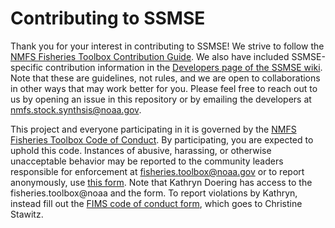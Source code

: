 # Contributing to SSMSE

Thank you for your interest in contributing to SSMSE! We strive to follow the [NMFS Fisheries Toolbox Contribution Guide](https://github.com/nmfs-fish-tools/Resources/blob/master/CONTRIBUTING.md). We also have included SSMSE-specific contribution information in the [Developers page of the SSMSE wiki](https://github.com/nmfs-ost/SSMSE/wiki/Developers). Note that these are guidelines, not rules, and we are open to collaborations in other ways that may work better for you. Please feel free to reach out to us by opening an issue in this repository or by emailing the developers at nmfs.stock.synthsis@noaa.gov.

This project and everyone participating in it is governed by the [NMFS Fisheries Toolbox Code of Conduct](https://github.com/nmfs-fish-tools/Resources/blob/master/CODE_OF_CONDUCT.md). By participating, you are expected to uphold this code. Instances of abusive, harassing, or otherwise unacceptable behavior may be reported to the community leaders responsible for enforcement at fisheries.toolbox@noaa.gov or to report anonymously, use [this form](https://forms.gle/iNnmZFS9vwy29gb49). Note that Kathryn Doering has access to the fisheries.toolbox@noaa and the form. To report violations by Kathryn, instead fill out the [FIMS code of conduct form](https://docs.google.com/forms/d/e/1FAIpQLScRYYCUD92HoGoM8_tVRyNE0TzY8X_lck0djd7phGyn8qtGxA/viewform), which goes to Christine Stawitz.